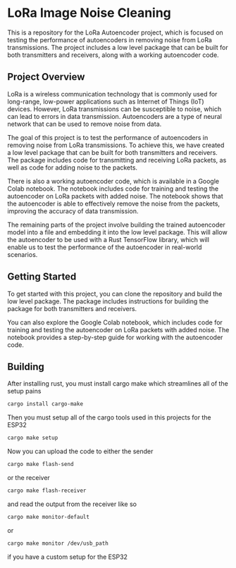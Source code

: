 # LoRa Image Noise Cleaning

This is a repository for the LoRa Autoencoder project, which is focused on testing the performance of autoencoders in removing noise from LoRa transmissions. The project includes a low level package that can be built for both transmitters and receivers, along with a working autoencoder code.

## Project Overview

LoRa is a wireless communication technology that is commonly used for long-range, low-power applications such as Internet of Things (IoT) devices. 
However, LoRa transmissions can be susceptible to noise, which can lead to errors in data transmission. 
Autoencoders are a type of neural network that can be used to remove noise from data.

The goal of this project is to test the performance of autoencoders in removing noise from LoRa transmissions. 
To achieve this, we have created a low level package that can be built for both transmitters and receivers. 
The package includes code for transmitting and receiving LoRa packets, as well as code for adding noise to the packets.

There is also a working autoencoder code, which is available in a Google Colab notebook. 
The notebook includes code for training and testing the autoencoder on LoRa packets with added noise. 
The notebook shows that the autoencoder is able to effectively remove the noise from the packets, improving the accuracy of data transmission.

The remaining parts of the project involve building the trained autoencoder model into a file and embedding it into the low level package. 
This will allow the autoencoder to be used with a Rust TensorFlow library, which will enable us to test the performance of the autoencoder in real-world scenarios.

## Getting Started
To get started with this project, you can clone the repository and build the low level package. 
The package includes instructions for building the package for both transmitters and receivers.

You can also explore the Google Colab notebook, which includes code for training and testing the autoencoder on LoRa packets with added noise. 
The notebook provides a step-by-step guide for working with the autoencoder code.

## Building
After installing rust, you must install cargo make which streamlines all of the setup pains
```bash
cargo install cargo-make
```

Then you must setup all of the cargo tools used in this projects for the ESP32
```bash
cargo make setup
```

Now you can upload the code to either the sender
```bash
cargo make flash-send
```
or the receiver
```bash
cargo make flash-receiver
```

and read the output from the receiver like so
```bash
cargo make monitor-default
```

or 
```bash
cargo make monitor /dev/usb_path
```
if you have a custom setup for the ESP32